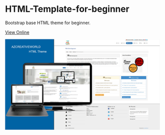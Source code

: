 # HTML-Template-for-beginner
Bootstrap base HTML theme for beginner.

<a href="https://learncodeweb.github.io/HTML-Template-for-beginner/">View Online</a>

![alt text](theme-view/html-theme.jpg)
